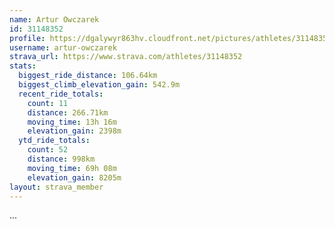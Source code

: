 ```yaml
---
name: Artur Owczarek
id: 31148352
profile: https://dgalywyr863hv.cloudfront.net/pictures/athletes/31148352/15906846/1/large.jpg
username: artur-owczarek
strava_url: https://www.strava.com/athletes/31148352
stats:
  biggest_ride_distance: 106.64km
  biggest_climb_elevation_gain: 542.9m
  recent_ride_totals:
    count: 11
    distance: 266.71km
    moving_time: 13h 16m
    elevation_gain: 2398m
  ytd_ride_totals:
    count: 52
    distance: 998km
    moving_time: 69h 08m
    elevation_gain: 8205m
layout: strava_member
--- 
```

...

